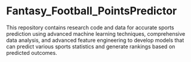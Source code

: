 # Fantasy_Football_PointsPredictor
This repository contains research code and data for accurate sports prediction using advanced machine learning techniques, comprehensive data analysis, and advanced feature engineering to develop models that can predict various sports statistics and generate rankings based on predicted outcomes.
